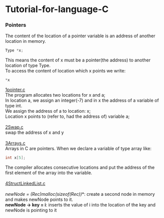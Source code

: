 # Tutorial-for-language-C
<h3>Pointers</h3>
The content of the location of a pointer variable is an address of another location in memory.<br>

```c
Type *x;
```
This means the content of x must be a pointer(the address) to another location of type Type.<br>
To access the content of location which x points we write:
```c
*x
```
[1pointer.c](https://github.com/Mira-Qiu/Tutorial-for-language-C/blob/master/2Pointer.c)<br>
The program allocates two locations for <h>x</h> and a;<br>
In location a, we assign an integer(-7) and in x the address of a variable of type int.<br>
We assign the address of a to location: x;<br>
Location x points to (refer to, had the address of) variable a;<br>
<br>
[2Swap.c](https://github.com/Mira-Qiu/Tutorial-for-language-C/blob/master/2Swap.c)<br>
swap the address of x and y<br>
<br>
[3Arrays.c](https://github.com/Mira-Qiu/Tutorial-for-language-C/blob/master/3Arrays.c)<br>
Arrays in C are pointers. When we declare a variable of type array like:
```c
int x[5];
```
The compiler allocates consecutive locations and put the address of the first element of the array into the variable.<br>
<br>
[4StructLinkedList.c](https://github.com/Mira-Qiu/Tutorial-for-language-C/blob/master/4StructLinkedList.c)<br>
<br>
**newNode = (Rec*)malloc(sizeof(Rec))**: create a second node in memory and makes newNode points to it.<br>
**newNode -> key = i**: inserts the value of i into the location of the key and newNode is pointing to it<br>
<br>

